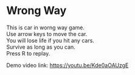 # Wrong Way
This is car in worng way game.<br>
Use arrow keys to move the car.<br>
You will lose life if you hit any cars.<br>
Survive as long as you can.<br>
Press R to replay.<br>

Demo video link: https://youtu.be/Kde0aOAUzgE
